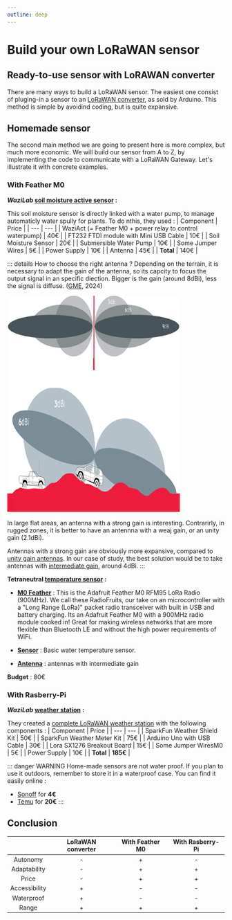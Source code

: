 ```yaml
---
outline: deep
---
```

# Build your own LoRaWAN sensor
## Ready-to-use sensor with LoRAWAN converter
There are many ways to build a LoRaWAN sensor. The easiest one consist of pluging-in a sensor to an [LoRaWAN converter](https://eu.robotshop.com/fr/products/dragino-rs485-ln-rs485-to-lorawan-converter-868-mhz?gad_source=1&gclid=Cj0KCQjwqP2pBhDMARIsAJQ0Czo4W4Ad2Rkd8LrDPtcQDqOVRrOA1BdEKZSq0wmOhdydOwMRTf4MdNUaAlJJEALw_wcB), as sold by Arduino. 
This method is simple by avoidind coding, but is quite expansive.

## Homemade sensor
The second main method we are going to present here is more complex, but much more economic. We will build our sensor from A to Z, by implementing the code to communicate with a LoRaWAN Gateway. Let's illustrate it with concrete examples.

### With Feather M0
***WaziLab* [soil moisture active sensor](https://lab.waziup.io/solutions/waziup/automatic-irrigation) :**

This soil moisture sensor is directly linked with a water pump, to manage automaticly water spully for plants. To do nthis, they used : 
| Component | Price |
| --- | --- |
| WaziAct (= Feather M0 + power relay to control waterpump) | 40€ |
| FT232 FTDI module with Mini USB Cable | 10€ | 
| Soil Moisture Sensor | 20€ |
| Submersible Water Pump | 10€ |
| Some Jumper Wires | 5€ |
| Power Supply | 10€ | 
| Antenna | 45€ |
| **Total** | 140€ |

::: details How to choose the right antenna ?
Depending on the terrain, it is necessary to adapt the gain of the antenna, so its capcity to focus the output signal in an specific diection. Bigger is the gain (around 8dBi), less the signal is diffuse. ([GME](https://www.gme.net.au/au/news/understanding-antenna-gain-and-dbi/), 2024)

<img src='../public/gain_antenna.jpg' 
        alt="Unavailable content"
        style="display: slock; margin: 0 auto"
        width="400" height="500" />


In large flat areas, an antenna with a strong gain is interesting. Contrarirly, in rugged zones, it is better to have an antennna with a weaj gain, or an unity gain (2.1dBi).

Antennas with a strong gain are obviously more expansive, compared to [unity gain antennas](https://shop.imst.de/wireless-modules/accessories/19/sma-antenna-for-ic880a-spi-wsa01-im880b-and-lite-gateway). In our case of study, the best solution would be to take antennas with [intermediate gain](https://www.distrelec.fr/fr/antenne-wi-fi-blanc-dbi-rp-tnc-male-168-5mm-vis-cisco-air-ant2524dw/p/30244239?trackQuery=cat-DNAV_PL_3525686&pos=2&origPos=2&origPageSize=50&track=true&sid=fcfebca9204ef3f78f3df2c3975f650e60a4bdb0), around 4dBi.
:::

**Tetraneutral [temperature sensor](https://docs.lora.tetaneutral.net/tutorials/capteur-temperature/) :**
- **[M0 Feather](https://www.adafruit.com/product/3178)** :
This is the Adafruit Feather M0 RFM95 LoRa Radio (900MHz). We call these RadioFruits, our take on an microcontroller with a "Long Range (LoRa)" packet radio transceiver with built in USB and battery charging. Its an Adafruit Feather M0 with a 900MHz radio module cooked in! Great for making wireless networks that are more flexible than Bluetooth LE and without the high power requirements of WiFi.

- **[Sensor](https://fr.rs-online.com/web/p/thermistances/1241082)** : Basic water temperature sensor.

- **[Antenna](https://www.distrelec.fr/fr/antenne-wi-fi-blanc-dbi-rp-tnc-male-168-5mm-vis-cisco-air-ant2524dw/p/30244239?trackQuery=cat-DNAV_PL_3525686&pos=2&origPos=2&origPageSize=50&track=true&sid=fcfebca9204ef3f78f3df2c3975f650e60a4bdb0)** : antennas with intermediate gain

**Budget** : 80€

### With Rasberry-Pi
***WaziLab* [weather station](https://lab.waziup.io/solutions/waziup/weather-station) :**

They created a [complete LoRaWAN weather station](https://lab.waziup.io/solutions/waziup/weather-station
) with the following components : 
| Component | Price |
| --- | --- |
| SparkFun Weather Shield Kit | 50€  |
| SparkFun Weather Meter Kit | 75€ |
| Arduino Uno with USB Cable | 30€ |
| Lora SX1276 Breakout Board | 15€ |
| Some Jumper WiresM0 | 5€ |
| Power Supply | 10€ |
| **Total** | **185€** |

::: danger WARNING
Home-made sensors are not water proof. If you plan to use it outdoors, remember to store it in a waterproof case. You can find it easily online :
- [Sonoff](https://www.domotique-store.fr/accessoires/6980-boitier-etanche-sonoff-ip66.html?gad_source=1&gclid=Cj0KCQjwwYSwBhDcARIsAOyL0fhNxBflWlKDEHmuZ8Z2kmjT_SMlFDURXIc6uCBC8RuWNV-gFOm5sroaAp15EALw_wcB) for **4€**
- [Temu](https://www.temu.com/fr/kuiper/n9.html?subj=googleshopping-landingpage&_bg_fs=1&_p_rfs=1&_x_ads_channel=google&_x_ads_sub_channel=shopping&_x_login_type=Google&_x_vst_scene=adg&mkt_rec=1&goods_id=601099530113542&sku_id=17592275353926&_x_ns_sku_id=17592275353926&_x_gmc_account=742384653&_x_ads_account=5198328713&_x_ads_set=20819421092&_x_ads_id=153466930022&_x_ads_creative_id=682926604759&_x_ns_source=g&_x_ns_gclid=Cj0KCQjwwYSwBhDcARIsAOyL0fjazpugY7K59j_NqG2mBReFrweP6MeJnG7jbpJx5hSc4TLR0CePiiQaAp3ZEALw_wcB&_x_ns_placement=&_x_ns_match_type=&_x_ns_ad_position=&_x_ns_product_id=17592275353926&_x_ns_target=&_x_ns_devicemodel=&_x_ns_wbraid=Cj4KCAjwnv-vBhBvEi4ADXlqcNO2KeMucE1s9ZlANb8-vDJV5P9fxNeMTwQljU9a169SipcPuHiWwGzZGgK_zA&_x_ns_gbraid=0AAAAAo4mICGWvyK0gbxLYzuwuhaS0WMNx&_x_ns_targetid=pla-2260871609456&gad_source=1&gclid=Cj0KCQjwwYSwBhDcARIsAOyL0fjazpugY7K59j_NqG2mBReFrweP6MeJnG7jbpJx5hSc4TLR0CePiiQaAp3ZEALw_wcB&adg_ctx=f-87174f24) for **20€**
:::


## Conclusion
| | LoRaWAN converter | With Feather M0 | With Rasberry-Pi |
|:-:|:-:|:-:|:-:|
| Autonomy | - | + | - |
| Adaptability | - | + | + |
| Price | - | + | + |
| Accessibility | + | - | - |
| Waterproof | + | - | - |
| Range | + | + | + |



